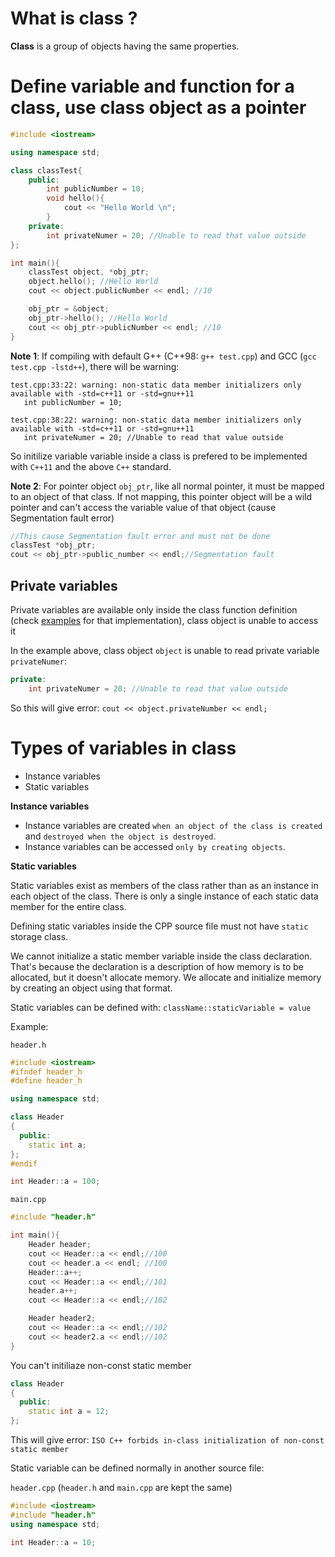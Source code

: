 # What is class ?

**Class** is a group of objects having the same properties.

# Define variable and function for a class, use class object as a pointer

```cpp
#include <iostream>

using namespace std;

class classTest{
	public:
		int publicNumber = 10;
		void hello(){
			cout << "Hello World \n";
		}
	private:
		int privateNumer = 20; //Unable to read that value outside
};

int main(){
	classTest object, *obj_ptr;
	object.hello(); //Hello World
	cout << object.publicNumber << endl; //10

	obj_ptr = &object;
	obj_ptr->hello(); //Hello World
	cout << obj_ptr->publicNumber << endl; //10
}
```

**Note 1**: If compiling with default G++ (C++98: ``g++ test.cpp``) and GCC (``gcc test.cpp -lstd++``), there will be warning: 

```
test.cpp:33:22: warning: non-static data member initializers only available with -std=c++11 or -std=gnu++11
   int publicNumber = 10;
                      ^
test.cpp:38:22: warning: non-static data member initializers only available with -std=c++11 or -std=gnu++11
   int privateNumer = 20; //Unable to read that value outside
```

So initilize variable variable inside a class is prefered to be implemented with ``C++11`` and the above ``C++`` standard.

**Note 2**: For pointer object ``obj_ptr``, like all normal pointer, it must be mapped to an object of that class. If not mapping, this pointer object will be a wild pointer and can't access the variable value of that object (cause Segmentation fault error)

```c
//This cause Segmentation fault error and must not be done
classTest *obj_ptr;
cout << obj_ptr->public_number << endl;//Segmentation fault
```

## Private variables

Private variables are available only inside the class function definition (check [examples](https://github.com/TranPhucVinh/Cplusplus/tree/master/Introduction/OOP/Example) for that implementation), class object is unable to access it

In the example above, class object ``object`` is unable to read private variable ``privateNumer``:

```cpp
private:
    int privateNumer = 20; //Unable to read that value outside
```

So this will give error: ``cout << object.privateNumber << endl;``

# Types of variables in class

* Instance variables
* Static variables

**Instance variables**

* Instance variables are created ``when an object of the class is created`` and ``destroyed when the object is destroyed``.
* Instance variables can be accessed ``only by creating objects``.

**Static variables**

Static variables exist as members of the class rather than as an instance in each object of the class. There is only a single instance of each static data member for the entire class. 

Defining static variables inside the CPP source file must not have ``static`` storage class.

We cannot initialize a static member variable inside the class declaration. That's because the declaration is a description of how memory is to be allocated, but it doesn't allocate memory. We allocate and initialize memory by creating an object using that format.
 
Static variables can be defined with: ``className::staticVariable = value``

Example:

``header.h``

```cpp
#include <iostream>
#ifndef header_h
#define header_h

using namespace std;

class Header
{
  public:
    static int a;
};
#endif

int Header::a = 100;
```

``main.cpp``

```cpp
#include "header.h"

int main(){
    Header header;
    cout << Header::a << endl;//100
    cout << header.a << endl; //100
    Header::a++;
    cout << Header::a << endl;//101
    header.a++;
    cout << Header::a << endl;//102

    Header header2;
    cout << Header::a << endl;//102
    cout << header2.a << endl;//102
}
```

You can't initiliaze non-const static member

```cpp
class Header
{
  public:
    static int a = 12;
};
```

This will give error: ``ISO C++ forbids in-class initialization of non-const static member``

Static variable can be defined normally in another source file:

``header.cpp`` (``header.h`` and ``main.cpp`` are kept the same)

```cpp
#include <iostream>
#include "header.h"
using namespace std;

int Header::a = 10;
```
